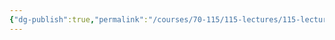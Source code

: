 ```yaml
---
{"dg-publish":true,"permalink":"/courses/70-115/115-lectures/115-lecture-9/","dgHomeLink":true,"dgPassFrontmatter":false,"dgShowBacklinks":true,"dgShowLocalGraph":true,"dgShowInlineTitle":false}
---
```

